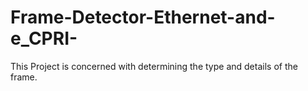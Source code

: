 # Frame-Detector-Ethernet-and-e_CPRI-
This Project is concerned with determining the type and details of the frame.
